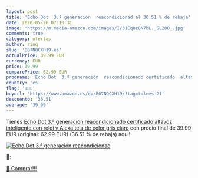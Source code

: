 ```yaml
---
layout: post
title: 'Echo Dot  3.ª generación  reacondicionad al 36.51 % de rebaja'
date: 2020-05-26 07:10:31
image: 'https://m.media-amazon.com/images/I/31Eq8z0N7bL._SL200_.jpg'
comments: true
category: ofertas
author: ring
slug: 'B07NQCXH19-es'
actualPrice: 39.99 EUR
currency: EUR
price: 39.99
comparePrice: 62.99 EUR
prodname: 'Echo Dot  3.ª generación  reacondicionado certificado  altavoz inteligente con reloj y Alexa  tela de color gris claro'
country: 'es'
flag: '🇪🇸'
buyurl: 'https://www.amazon.es/dp/B07NQCXH19/?tag=tolees-21'
descuento: '36.51'
average: '39.99'
---
```


Tienes [Echo Dot  3.ª generación  reacondicionado certificado  altavoz inteligente con reloj y Alexa  tela de color gris claro](https://www.amazon.es/dp/B07NQCXH19/?tag=tolees-21) con precio final de  39.99 EUR (original: 62.99 EUR) (36.51 %  de rebaja) aqui!

[![Echo Dot  3.ª generación  reacondicionad](https://m.media-amazon.com/images/I/31Eq8z0N7bL._SL200_.jpg)](https://www.amazon.es/dp/B07NQCXH19/?tag=tolees-21)

🔎:


[🛒 Comprar!!!](https://www.amazon.es/dp/B07NQCXH19/?tag=tolees-21)
